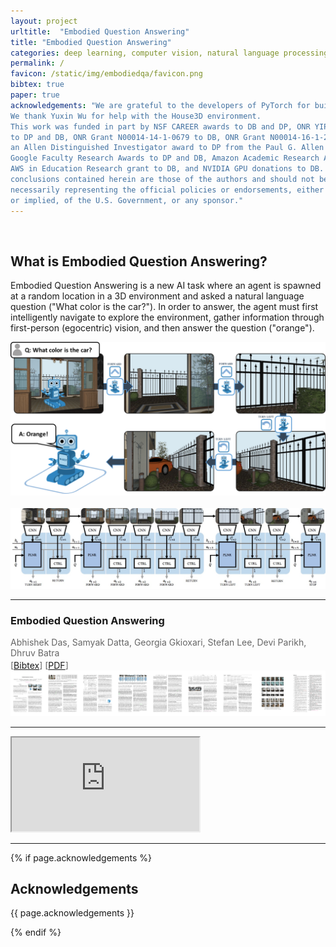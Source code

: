 ```yaml
---
layout: project
urltitle:  "Embodied Question Answering"
title: "Embodied Question Answering"
categories: deep learning, computer vision, natural language processing, machine learning, reinforcement learning
permalink: /
favicon: /static/img/embodiedqa/favicon.png
bibtex: true
paper: true
acknowledgements: "We are grateful to the developers of PyTorch for building an excellent framework.
We thank Yuxin Wu for help with the House3D environment.
This work was funded in part by NSF CAREER awards to DB and DP, ONR YIP awards
to DP and DB, ONR Grant N00014-14-1-0679 to DB, ONR Grant N00014-16-1-2713 to DP,
an Allen Distinguished Investigator award to DP from the Paul G. Allen Family Foundation,
Google Faculty Research Awards to DP and DB, Amazon Academic Research Awards to DP and DB,
AWS in Education Research grant to DB, and NVIDIA GPU donations to DB. The views and
conclusions contained herein are those of the authors and should not be interpreted as
necessarily representing the official policies or endorsements, either expressed
or implied, of the U.S. Government, or any sponsor."
---
```


<br>
<div class="row">
  <div class="col-xs-12">
    <h2>What is Embodied Question Answering?</h2>
  </div>
</div>
<div class="row">
  <div class="col-xs-12">
    <p>
      Embodied Question Answering is a new AI task where an agent is spawned at a random location in a 3D environment and
      asked a natural language question ("What color is the car?").
      In order to answer, the agent
      must first intelligently navigate to explore the environment,
      gather information through first-person (egocentric) vision, and then answer the question ("orange").
    </p>
  </div>
</div>

<div class="row">
  <div class="col-xs-12">
    <img src="/static/img/embodiedqa/teaser.png">
  </div>
</div>

<br>
<div class="row">
  <div class="col-xs-12">
    <img src="/static/img/embodiedqa/model.jpg">
  </div>
</div>

<!-- <div class="row" style="margin-top:30px;">
  <div class="col-xs-12 col-sm-7">
    <h3>What is Visual Dialog?</h3>
    <p>
      Visual Dialog is a novel task that requires an AI agent to hold a meaningful dialog with humans in natural, conversational language about visual content.
      Specifically, given an image, a dialog history, and a follow-up question about the image, the agent has to answer the question.
    </p>
  </div>
  <ul style="margin:0 10px 10px;" class="col-xs-12 col-sm-4"><a href="#visdial">VisDial dataset</a>:
    <li>
      120k images from <a href="http://mscoco.org">COCO</a>
    </li>
    <li>
      1 dialog / image
    </li>
    <li>
      10 rounds of question-answers / dialog
    </li>
    <li>
      Total 1.2M dialog question-answers
    </li>
  </ul>
  <div class="col-xs-12">
    <span style="color:#e74c3c;font-weight:400;">Apr 2017</span> — <a href="//github.com/batra-mlp-lab/visdial">Torch code for training/evaluating Visual Dialog models</a>, <a href="https://github.com/batra-mlp-lab/visdial#download-extracted-features--pretrained-models">pretrained models</a> and <a href="http://demo.visualdialog.org">Visual Chatbot demo</a> are now available!<br>
    <span style="color:#e74c3c;font-weight:400;">Mar 2017</span> — <a href="/data">VisDial v0.9 dataset</a> and <a href="//github.com/batra-mlp-lab/visdial-amt-chat">code for real-time chat interface used to collect data on AMT</a> are now available!<br>
  </div>
</div>
<hr> -->

<!-- <div class="row">
  <div class="col-sm-6">
    <span style="font-weight:400;">Email</span> — contact@visualdialog.org
    <br>
    <br>
  </div>
  <div class="col-sm-6">
    <form action="https://tinyletter.com/visualdialog" method="post" target="popupwindow" onsubmit="window.open('https://tinyletter.com/visualdialog', 'popupwindow', 'scrollbars=yes,width=800,height=600');return true">
      <div class="form-group">
        <label class="control-label" for="tlemail">Subscribe for Visual Dialog release updates</label>
        <input class="form-control" type="text" name="email" id="tlemail" placeholder="Email address"/>
      </div>
      <input type="hidden" value="1" name="embed"/>
      <button class="btn btn-primary" type="submit">Subscribe</button>
    </form>
  </div>
</div>
<a name="/bibtex"></a>
<hr> -->

<hr>
<div class="row">
    <div class="col-xs-12">
        <h3>Embodied Question Answering</h3>
    </div>
    <div class="col-xs-12" style="margin-top: 3px; color: #666;">
        Abhishek Das, Samyak Datta, Georgia Gkioxari, Stefan Lee, Devi Parikh, Dhruv Batra<br>
    </div>
    <div class="col-xs-12" style="margin-top: 3px; color: #666;">
      [<a href="bib/embodiedqa.bib.txt">Bibtex</a>] [<a href="/static/paper.pdf">PDF</a>]
    </div>
</div>
<div class="row">
    <div class="col-xs-12">
        <a href="/static/paper.pdf">
          <img class="thumb" src="/static/img/embodiedqa/thumb.jpg">
        </a>
    </div>
</div>
<hr>

<div class="row">
  <div class="col-xs-12">
    <div class="vid-container">
      <iframe src="https://www.youtube.com/embed/gVj-TeIJfrk" allowfullscreen></iframe>
    </div>
  </div>
</div>
<hr>

{% if page.acknowledgements %}
<div class="row">
  <div class="col-xs-12">
    <h2>Acknowledgements</h2>
  </div>
</div>
<a name="/acknowledgements"></a>
<div class="row">
  <div class="col-xs-12">
    <p>
      {{ page.acknowledgements }}
    </p>
  </div>
</div>
{% endif %}

<!-- <div class="row">
  <div class="col-xs-12">
    <h2>Sponsors</h2>
  </div>
</div>
<a name="/sponsors"></a>
<div class="row">
  <div class="col-xs-12 sponsor">
    <img src="/static/img/ico/nsf_logo.jpg">
    <img src="/static/img/ico/onr_logo.jpg">
    <img src="/static/img/ico/aro_logo.jpg">
    <img src="/static/img/ico/nvidia_logo.jpg">
  </div>
</div>
<br>
<div class="row">
  <div class="col-xs-12 sponsor">
    <img src="/static/img/ico/aara_logo.png">
    <img src="/static/img/ico/gfra_logo.jpg">
  </div>
</div>
<br>
<div class="row">
  <div class="col-xs-12 sponsor">
    <img src="/static/img/ico/paul_logo.jpg">
    <img src="/static/img/ico/ictas_logo.jpg">
  </div>
</div>
<br>
<br> -->
